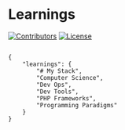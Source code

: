 # Learnings

[![Contributors](https://img.shields.io/github/contributors/lorddashme/restool.svg?colorB=00e500)](https://github/contributors/lorddashme/restool) [![License](https://img.shields.io/packagist/l/lorddashme/restool.svg)](https://packagist.org/l/lorddashme/restool) 
```

{
    "learnings": {
        "# My Stack",
        "Computer Science",
        "Dev Ops",
        "Dev Tools",
        "PHP Frameworks",
        "Programming Paradigms"
    }
}


```